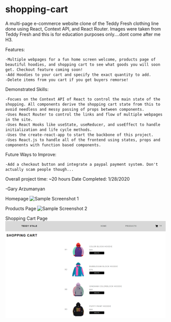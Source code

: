 # shopping-cart

A multi-page e-commerce website clone of the Teddy Fresh clothing line done using React, Context API, and React Router. Images were taken from Teddy Fresh and this is for education purposes only....dont come after me H3.

Features:

    -Multiple webpages for a fun home screen welcome, products page of beautiful hoodies, and shopping cart to see what goods you will soon get. Checkout feature coming soon!
    -Add Hoodies to your cart and specify the exact quantity to add.
    -Delete items from you cart if you get buyers remorse!

Demonstrated Skills:

    -Focues on the Context API of React to control the main state of the shopping. All components derive the shopping cart state from this to avoid needless and messy passing of props between components.
    -Uses React Router to control the links and flow of multiple webpages in the site.
    -Uses React Hooks like useState, useReducer, and useEffect to handle initialization and life cycle methods.
    -Uses the create-react-app to start the backbone of this project.
    -Uses React.js to handle all of the frontend using states, props and components with function based components.

Future Ways to Improve:

    -Add a checkout button and integrate a paypal payment system. Don't actually scam people though...

Overall project time: ~20 hours
Date Completed: 1/28/2020

-Gary Arzumanyan

Homepage
![Sample Screenshot 1](/images/cart-page-sample-shopping-cart.png)

Products Page
![Sample Screenshot 2](images/products-page-sample-shopping-cart.png)

Shopping Cart Page
![Sample Screenshot 3](https://raw.githubusercontent.com/garyarzuma/shopping-cart/main/src/images/cart-page-sample-shopping-cart.PNG)
